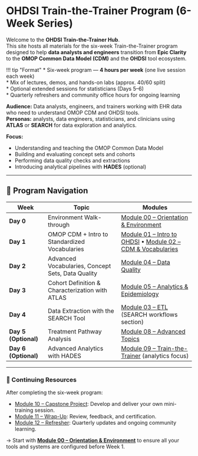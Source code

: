 # OHDSI Train-the-Trainer Program (6-Week Series)

Welcome to the **OHDSI Train-the-Trainer Hub**.  
This site hosts all materials for the six-week Train-the-Trainer program designed to help **data analysts and engineers** transition from **Epic Clarity** to the **OMOP Common Data Model (CDM)** and the **OHDSI** tool ecosystem.

!!! tip "Format"
    * Six-week program — **4 hours per week** (one live session each week)  
    * Mix of lectures, demos, and hands-on labs (approx. 40/60 split)  
    * Optional extended sessions for statisticians (Days 5–6)  
    * Quarterly refreshers and community office hours for ongoing learning  

**Audience:** Data analysts, engineers, and trainers working with EHR data who need to understand OMOP CDM and OHDSI tools.  
**Personas:** analysts, data engineers, statisticians, and clinicians using **ATLAS** or **SEARCH** for data exploration and analytics.  

**Focus:**  
- Understanding and teaching the OMOP Common Data Model  
- Building and evaluating concept sets and cohorts  
- Performing data quality checks and extractions  
- Introducing analytical pipelines with **HADES** (optional)

---

## 📘 Program Navigation

| Week | Topic | Modules |
|------|--------|----------|
| **Day 0** | Environment Walk-through | [Module 00 – Orientation & Environment](modules/module-00-orientation.md) |
| **Day 1** | OMOP CDM + Intro to Standardized Vocabularies | [Module 01 – Intro to OHDSI](modules/module-01-intro-ohdsi.md) • [Module 02 – CDM & Vocabularies](modules/module-02-cdm-vocabularies.md) |
| **Day 2** | Advanced Vocabularies, Concept Sets, Data Quality | [Module 04 – Data Quality](modules/module-04-data-quality.md) |
| **Day 3** | Cohort Definition & Characterization with ATLAS | [Module 05 – Analytics & Epidemiology](modules/module-05-analytics-epi.md) |
| **Day 4** | Data Extraction with the SEARCH Tool | [Module 03 – ETL](modules/module-03-etl.md) (SEARCH workflows section) |
| **Day 5 (Optional)** | Treatment Pathway Analysis | [Module 08 – Advanced Topics](modules/module-08-advanced-topics.md) |
| **Day 6 (Optional)** | Advanced Analytics with HADES | [Module 09 – Train-the-Trainer](modules/module-09-train-the-trainer.md) (analytics focus) |

---

### 🧭 Continuing Resources

After completing the six-week program:
- [Module 10 – Capstone Project](modules/module-10-capstone.md): Develop and deliver your own mini-training session.  
- [Module 11 – Wrap-Up](modules/module-11-wrap-up.md): Review, feedback, and certification.  
- [Module 12 – Refresher](modules/module-12-refresher.md): Quarterly updates and ongoing community learning.  

→ Start with [**Module 00 – Orientation & Environment**](modules/module-00-orientation.md) to ensure all your tools and systems are configured before Week 1.

